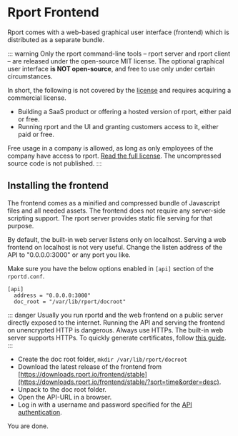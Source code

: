 # Rport Frontend
Rport comes with a web-based graphical user interface (frontend) which is distributed as a separate bundle.

::: warning
Only the rport command-line tools – rport server and rport client – are released under the open-source MIT license. The optional graphical user interface **is NOT open-source**, and free to use only under certain circumstances.

In short, the following is not covered by the [license](https://downloads.rport.io/frontend/license.html) and requires acquiring a commercial license.
* Building a SaaS product or offering a hosted version of rport, either paid or free.
* Running rport and the UI and granting customers access to it, either paid or free.

Free usage in a company is allowed, as long as only employees of the company have access to rport.  [Read the full license](https://downloads.rport.io/frontend/license.html).
The uncompressed source code is not published.
:::

## Installing the frontend
The frontend comes as a minified and compressed bundle of Javascript files and all needed assets. The frontend does not require any server-side scripting support. The rport server provides static file serving for that purpose. 

By default, the built-in web server listens only on localhost. Serving a web frontend on localhost is not very useful. Change the listen address of the API to "0.0.0.0:3000" or any port you like. 

Make sure you have the below options enabled in `[api]` section of the `rportd.conf`.
```
[api]
  address = "0.0.0.0:3000"  
  doc_root = "/var/lib/rport/docroot"
```

::: danger
Usually you run rportd and the web frontend on a public server directly exposed to the internet. Running the API and serving the frontend on unencrypted HTTP is dangerous. Always use HTTPs. The built-in web server supports HTTPs. To quickly generate certificates, follow [this guide](https://oss.rport.io/docs/no08-https-howto.html).
:::

* Create the doc root folder, `mkdir /var/lib/rport/docroot`
* Download the latest release of the frontend from [https://downloads.rport.io/frontend/stable](https://downloads.rport.io/frontend/stable/?sort=time&order=desc).
* Unpack to the doc root folder.
* Open the API-URL in a browser.
* Log in with a username and password specified for the [API authentication](no02-api-auth.md).

You are done.
